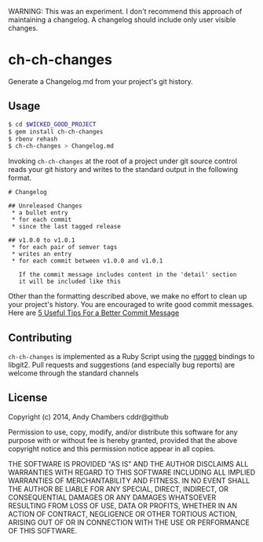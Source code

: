 WARNING: This was an experiment. I don't recommend this approach of maintaining a changelog. A changelog should include only user visible changes.

# ch-ch-changes

Generate a Changelog.md from your project's git history.

## Usage

```sh
$ cd $WICKED_GOOD_PROJECT
$ gem install ch-ch-changes
$ rbenv rehash
$ ch-ch-changes > Changelog.md
```

Invoking `ch-ch-changes` at the root of a project under git source control
reads your git history and writes to the standard output in the following
format.

```
# Changelog

## Unreleased Changes
 * a bullet entry
 * for each commit
 * since the last tagged release

## v1.0.0 to v1.0.1
 * for each pair of semver tags
 * writes an entry
 * for each commit between v1.0.0 and v1.0.1

   If the commit message includes content in the 'detail' section
   it will be included like this
```

Other than the formatting described above, we make no effort to clean up your
project's history. You are encouraged to write good commit messages. Here are
[5 Useful Tips For a Better Commit Message](http://robots.thoughtbot.com/5-useful-tips-for-a-better-commit-message)

## Contributing

`ch-ch-changes` is implemented as a Ruby Script using the [rugged](https://github.com/libgit2/rugged)
bindings to libgit2. Pull requests and suggestions (and especially bug reports) are welcome through the
standard channels

## License

Copyright (c) 2014, Andy Chambers cddr@github

Permission to use, copy, modify, and/or distribute this software for any purpose with or without fee is hereby granted, provided that the above copyright notice and this permission notice appear in all copies.

THE SOFTWARE IS PROVIDED "AS IS" AND THE AUTHOR DISCLAIMS ALL WARRANTIES WITH REGARD TO THIS SOFTWARE INCLUDING ALL IMPLIED WARRANTIES OF MERCHANTABILITY AND FITNESS. IN NO EVENT SHALL THE AUTHOR BE LIABLE FOR ANY SPECIAL, DIRECT, INDIRECT, OR CONSEQUENTIAL DAMAGES OR ANY DAMAGES WHATSOEVER RESULTING FROM LOSS OF USE, DATA OR PROFITS, WHETHER IN AN ACTION OF CONTRACT, NEGLIGENCE OR OTHER TORTIOUS ACTION, ARISING OUT OF OR IN CONNECTION WITH THE USE OR PERFORMANCE OF THIS SOFTWARE.
